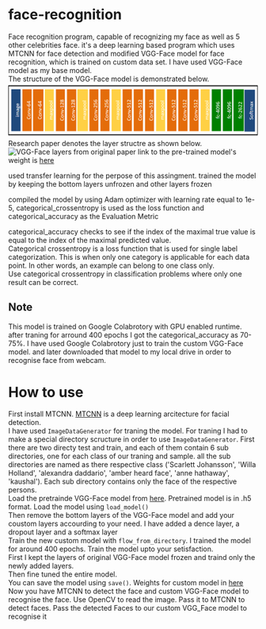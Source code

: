 # face-recognition

Face recognition program, capable of recognizing my face as well as 5 other celebrities face. it's a deep learning based program which uses MTCNN for face detection and modified VGG-Face model for face recognition, which is trained on custom data set. I have used VGG-Face model as my base model.  
The structure of the VGG-Face model is demonstrated below.
![VGG-Face model](images/vgg-face-model.png)
Research paper denotes the layer structre as shown below.
![VGG-Face layers from original paper](https://i2.wp.com/sefiks.com/wp-content/uploads/2018/08/layer-details-in-vgg-face.png?w=1645&ssl=1)
link to the pre-trained model's weight is [here](https://drive.google.com/open?id=1CPSeum3HpopfomUEK1gybeuIVoeJT_Eo)

used transfer learning for the perpose of this assingment. 
trained the model by keeping the bottom layers unfrozen and other layers frozen  

compiled the model by using Adam optimizer with learning rate equal to 1e-5, 
categorical_crossentropy is used as the loss function and categorical_accuracy as the Evaluation Metric

categorical_accuracy checks to see if the index of the maximal true value is equal to the index of the maximal predicted value.  
Categorical crossentropy is a loss function that is used for single label categorization. This is when only one category is applicable for each data point. In other words, an example can belong to one class only.  
Use categorical crossentropy in classification problems where only one result can be correct.

## Note

This model is trained on Google Colabrotory with GPU enabled runtime.
after traning for arround 400 epochs I got the categorical_accuracy as 70-75%.
I have used Google Colabrotory just to train the custom VGG-Face model. and later downloaded that model to my local drive in order to recognise face from webcam.

# How to use

First install MTCNN. [MTCNN](https://arxiv.org/abs/1604.02878) is a deep learning arcitecture for facial detection.  
I have used `ImageDataGenerator` for traning the model. For traning I had to make a special directory scructure in order to use `ImageDataGenerator`. First there are two directy test and train, and each of them contain 6 sub directories, one for each class of our traning and sample. all the sub directories are named as there respective class ('Scarlett Johansson', 'Willa Holland', 'alexandra daddario', 'amber heard face', 'anne hathaway', 'kaushal'). Each sub directory contains only the face of the respective persons.  
Load the pretrainde VGG-Face model from [here](https://drive.google.com/open?id=1CPSeum3HpopfomUEK1gybeuIVoeJT_Eo). Pretrained model is in .h5 format. Load the model using `load_model()`   
Then remove the bottom layers of the VGG-Face model and add your coustom layers accourding to your need. I have added a dence layer, a dropout layer and a softmax layer   
Train the new custom model with `flow_from_directory`. I trained the model for around 400 epochs. Train the model upto your setisfaction.  
First I kept the layers of original VGG-Face model frozen and traind only the newly added layers.  
Then fine tuned the entire model.  
You can save the model using `save()`. Weights for custom model in [here](https://drive.google.com/open?id=1-986GG-7dzeTzLKqS7RpMkVUVoeFAt2I)  
Now you have MTCNN to detect the face and custom VGG-Face model to recognise the face.
Use OpenCV to read the image. Pass it to MTCNN to detect faces. Pass the detected Faces to our custom VGG_Face model to recognise it







